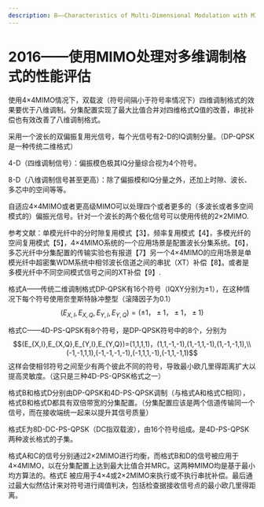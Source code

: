 ```yaml
---
description: 8——Characteristics of Multi-Dimensional Modulation with MIMO signal processing
---
```


# 2016——使用MIMO处理对多维调制格式的性能评估

使用4×4MIMO情况下，双载波（符号间隔小于符号率情况下）四维调制格式的效果要优于八维调制。分集配置实现了最大比值合并对四维格式Q值的改善，串扰补偿也有效改善了八维调制格式。

采用一个波长的双偏振复用光信号，每个光信号有2-D的IQ调制分量。（DP-QPSK是一种传统二维格式）

4-D（四维调制信号）：偏振模色极其IQ分量综合视为4个符号。

8-D（八维调制信号甚至更高）：除了偏振模和IQ分量之外，还加上时隙、波长、多芯中的空间等等。

自适应4×4MIMO或者更高级MIMO可以处理四个或者更多的（多波长或者多空间模式的）偏振光信号。针对一个波长的两个极化信号可以使用传统的2×2MIMO.

参考文献：单模光纤中的分时隙复用模式【3】，频率复用模式【4】，多模光纤的空间复用模式【5】，4×4MIMO系统的一个应用场景是配置波长分集系统。【6】，多芯光纤中分集配置的传输实验也有报道【7】另一个4×4MIMO的应用场景是单模光纤中超密集WDM系统中相邻波长信道之间的串扰（XT）补偿【8】。或者是多模光纤中不同空间模式信号之间的XT补偿【9】.

格式A——传统二维调制格式DP-QPSK有16个符号（IQXY分别为±1），在这种情况下每个符号使用奈奎斯特脉冲整型（滚降因子为0.1）$$(E_{X,I},E_{X,Q},E_{Y,I},E_{Y,Q})=(±1，±1，±1，±1)$$

格式C——4D-PS-QPSK有8个符号，是DP-QPSK符号中的8个，分别为$$(E_{X,I},E_{X,Q},E_{Y,I},E_{Y,Q})=(1,1,1,1)，(1,1,-1,-1),(1,-1,1,-1),(1,-1,-1,1),\\(-1,-1,1,1),(-1,-1,-1,-1),(-1,1,1,-1),(-1,1,-1,1)$$这样会使相邻符号之间至少有两个彼此不同的符号，导致最小欧几里得距离扩大以提高灵敏度。（这只是三种4D-PS-QPSK格式之一）

格式B和格式D分别由DP-QPSK和4D-PS-QPSK调制（与格式A和格式C相同），格式B和格式D都具有双倍带宽的分集配置。（分集配置应该是两个信道传输同一个信号，而在接收端统一起来以提升其信号质量）

格式E为8D-DC-PS-QPSK（DC指双载波），由16个符号组成。是4D-PS-QPSK两种波长格式的子集。

格式A和C的信号分别通过2×2MIMO进行均衡，而格式B和D的信号被应用于4×4MIMO，以在分集配置上达到最大比值合并MRC。这两种MIMO均是基于最小均方算法的。格式E 被应用于4×4或2×2MIMO来执行或不执行串扰补偿。最后通过最大似然估计来对符号进行阈值判决，包括检查据接收信号点的最小欧几里得距离。



